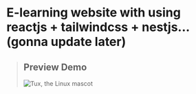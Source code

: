  # E-learning website with using reactjs + tailwindcss + nestjs... (gonna update later)
>  ## Preview Demo
> ![Tux, the Linux mascot](https://res.cloudinary.com/jonasdev/image/upload/v1714468244/ELYA-HOME_bd3mqb.png)
